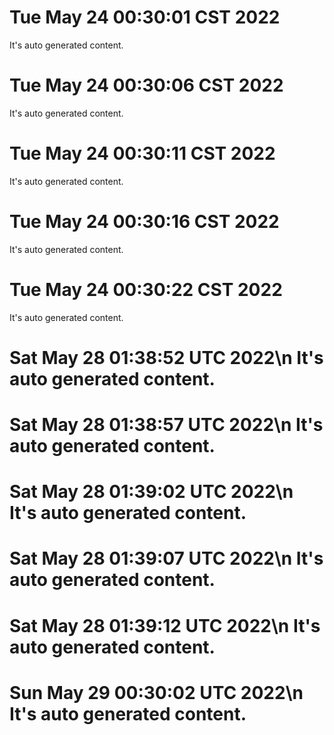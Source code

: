 # Tue May 24 00:30:01 CST 2022
  It's auto generated content.
# Tue May 24 00:30:06 CST 2022
  It's auto generated content.
# Tue May 24 00:30:11 CST 2022
  It's auto generated content.
# Tue May 24 00:30:16 CST 2022
  It's auto generated content.
# Tue May 24 00:30:22 CST 2022
  It's auto generated content.
# Sat May 28 01:38:52 UTC 2022\n  It's auto generated content.
# Sat May 28 01:38:57 UTC 2022\n  It's auto generated content.
# Sat May 28 01:39:02 UTC 2022\n  It's auto generated content.
# Sat May 28 01:39:07 UTC 2022\n  It's auto generated content.
# Sat May 28 01:39:12 UTC 2022\n  It's auto generated content.
# Sun May 29 00:30:02 UTC 2022\n  It's auto generated content.
